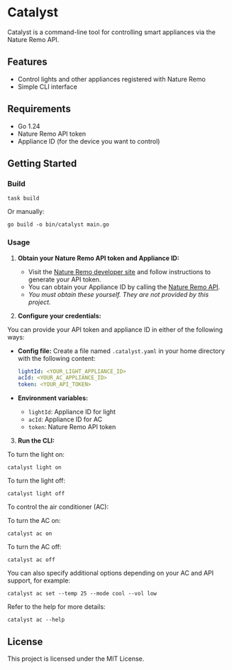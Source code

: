 # Catalyst

Catalyst is a command-line tool for controlling smart appliances via the Nature Remo API.

## Features
- Control lights and other appliances registered with Nature Remo
- Simple CLI interface

## Requirements
- Go 1.24
- Nature Remo API token
- Appliance ID (for the device you want to control)

## Getting Started

### Build

```
task build
```

Or manually:

```
go build -o bin/catalyst main.go
```


### Usage

1. **Obtain your Nature Remo API token and Appliance ID:**
   - Visit the [Nature Remo developer site](https://developer.nature.global/) and follow instructions to generate your API token.
   - You can obtain your Appliance ID by calling the [Nature Remo API](https://swagger.nature.global/#/default/get_1_appliances).
   - _You must obtain these yourself. They are not provided by this project._

2. **Configure your credentials:**

You can provide your API token and appliance ID in either of the following ways:

- **Config file:** Create a file named `.catalyst.yaml` in your home directory with the following content:

  ```yaml
  lightId: <YOUR_LIGHT_APPLIANCE_ID>
  acId: <YOUR_AC_APPLIANCE_ID>
  token: <YOUR_API_TOKEN>
  ```

- **Environment variables:**
  - `lightId`: Appliance ID for light
  - `acId`: Appliance ID for AC
  - `token`: Nature Remo API token

3. **Run the CLI:**

To turn the light on:

```
catalyst light on
```


To turn the light off:

```
catalyst light off
```

To control the air conditioner (AC):

To turn the AC on:

```
catalyst ac on
```

To turn the AC off:

```
catalyst ac off
```

You can also specify additional options depending on your AC and API support, for example:

```
catalyst ac set --temp 25 --mode cool --vol low
```

Refer to the help for more details:

```
catalyst ac --help
```


## License

This project is licensed under the MIT License.
